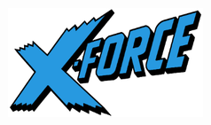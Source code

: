 <div align="center">
<img src="https://github.com/CodeSystem2022/X-Force_2023/blob/semana_7/Static/Img/X_Force_Logo.png" align="center" style="width: 70%" />
</div>
